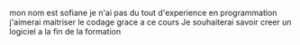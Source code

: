mon nom est sofiane
je n'ai pas du tout d'experience en programmation
j'aimerai maitriser le codage grace a ce cours
Je souhaiterai savoir creer un logiciel a la fin de la formation